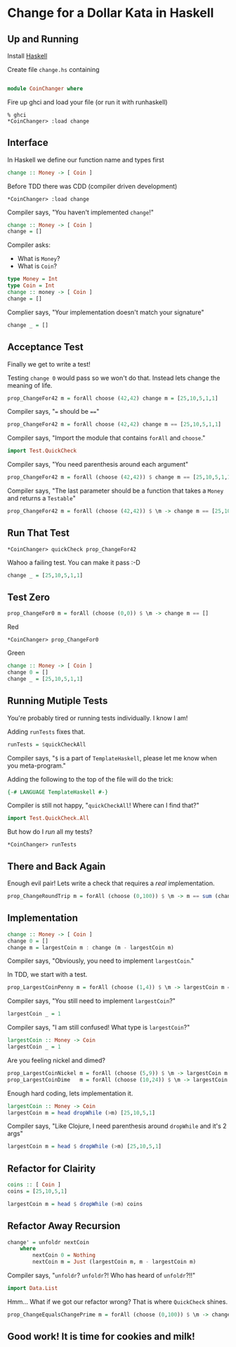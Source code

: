 Change for a Dollar Kata in Haskell
===================================

Up and Running
-------
Install [Haskell](http://www.haskell.org/platform/)

Create file ``change.hs`` containing

```haskell

module CoinChanger where

```

Fire up ghci and load your file (or run it with runhaskell)

```shell
% ghci
*CoinChanger> :load change
```

Interface
---------

In Haskell we define our function name and types first

```haskell
change :: Money -> [ Coin ]
```

Before TDD there was CDD (compiler driven development)

```shell
*CoinChanger> :load change
```

Compiler says, "You haven't implemented ``change``!"

```haskell
change :: Money -> [ Coin ]
change = []
```
Compiler asks:
  - What is ``Money``?
  - What is ``Coin``?

```haskell
type Money = Int
type Coin = Int
change :: money -> [ Coin ]
change = []
```

Complier says, "Your implementation doesn't match your signature"

```haskell
change _ = []
```

Acceptance Test
---------------

Finally we get to write a test!

Testing ``change 0`` would pass so we won't do that. Instead lets change the meaning of life.

```haskell
prop_ChangeFor42 m = forAll choose (42,42) change m = [25,10,5,1,1]
```

Compiler says, "``=`` should be ``==``"

```haskell
prop_ChangeFor42 m = forAll choose (42,42) change m == [25,10,5,1,1]
```

Compiler says, "Import the module that contains ``forAll`` and ``choose``."


```haskell
import Test.QuickCheck
```

Compiler says, "You need parenthesis around each argument"

```haskell
prop_ChangeFor42 m = forAll (choose (42,42)) $ change m == [25,10,5,1,1]
```

Compiler says, "The last parameter should be a function that takes a ``Money`` and returns a ``Testable``"

```haskell
prop_ChangeFor42 m = forAll (choose (42,42)) $ \m -> change m == [25,10,5,1,1]
```

Run That Test
-------------

```shell
*CoinChanger> quickCheck prop_ChangeFor42
```

Wahoo a failing test. You can make it pass :-D

```haskell
change _ = [25,10,5,1,1]
```

Test Zero
---------

```haskell
prop_ChangeFor0 m = forAll (choose (0,0)) $ \m -> change m == []
```

Red
```shell
*CoinChanger> prop_ChangeFor0
```

Green

```haskell
change :: Money -> [ Coin ]
change 0 = []
change _ = [25,10,5,1,1]
```

Running Mutiple Tests
---------------------

You're probably tired or running tests individually. I know I am!

Adding ``runTests`` fixes that.

```haskell
runTests = $quickCheckAll
```

Compiler says, "``$`` is a part of ``TemplateHaskell``, please let me know when you meta-program."

Adding the following to the top of the file will do the trick:
```haskell
{-# LANGUAGE TemplateHaskell #-}
```

Compiler is still not happy, "``quickCheckAll``! Where can I find that?"

```haskell
import Test.QuickCheck.All
```

But how do I _run_ all my tests?

```shell
*CoinChanger> runTests
```

There and Back Again
-------------

Enough evil pair! Lets write a check that requires a _real_ implementation.

```haskell
prop_ChangeRoundTrip m = forAll (choose (0,100)) $ \m -> m == sum (change m)
```

Implementation
--------------

```haskell
change :: Money -> [ Coin ]
change 0 = []
change m = largestCoin m : change (m - largestCoin m)
```
Compiler says, "Obviously, you need to implement ``largestCoin``."

In TDD, we start with a test.

```haskell
prop_LargestCoinPenny m = forAll (choose (1,4)) $ \m -> largestCoin m == 1
```
Compiler says, "You still need to implement ``largestCoin``?"

```haskell
largestCoin _ = 1
```
Compiler says, "I am still confused! What type is ``largestCoin``?"

```haskell
largestCoin :: Money -> Coin
largestCoin _ = 1
```
Are you feeling nickel and dimed?

```haskell
prop_LargestCoinNickel m = forAll (choose (5,9)) $ \m -> largestCoin m == 5
prop_LargestCoinDime   m = forAll (choose (10,24)) $ \m -> largestCoin m == 10
```
Enough hard coding, lets implementation it.

```haskell
largestCoin :: Money -> Coin
largestCoin m = head dropWhile (>m) [25,10,5,1]
```

Compiler says, "Like Clojure, I need parenthesis around ``dropWhile`` and it's 2 args"

```haskell
largestCoin m = head $ dropWhile (>m) [25,10,5,1]
```

Refactor for Clairity
--------------------

```haskell
coins :: [ Coin ]
coins = [25,10,5,1]

largestCoin m = head $ dropWhile (>m) coins
```

Refactor Away Recursion
-----------------------

```haskell
change' = unfoldr nextCoin
    where
        nextCoin 0 = Nothing
        nextCoin m = Just (largestCoin m, m - largestCoin m)
```

Compiler says, "``unfoldr``? ``unfoldr``?! Who has heard of ``unfoldr``?!!"

```haskell
import Data.List
```

Hmm... What if we got our refactor wrong? That is where ``QuickCheck`` shines.

```haskell
prop_ChangeEqualsChangePrime m = forAll (choose (0,100)) $ \m -> change m == change' m
```

Good work! It is time for cookies and milk!
------------------------------------------

